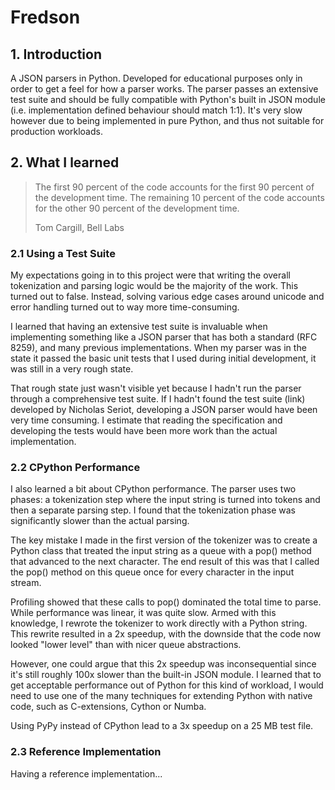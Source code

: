 # Fredson

## 1. Introduction

A JSON parsers in Python. Developed for educational purposes only in order to get a feel for how
a parser works. The parser passes an extensive test suite and should be fully compatible with Python's
built in JSON module (i.e. implementation defined behaviour should match 1:1). It's very slow however
due to being implemented in pure Python, and thus not suitable for production workloads.

## 2. What I learned

> The first 90 percent of the code accounts for the first 90 percent of the development time.
> The remaining 10 percent of the code accounts for the other 90 percent of the development time.
>
> Tom Cargill, Bell Labs

### 2.1 Using a Test Suite

My expectations going in to this project were that writing the overall tokenization and parsing logic
would be the majority of the work. This turned out to false. Instead, solving
various edge cases around unicode and error handling turned out to way more time-consuming.

I learned that having an extensive test suite is invaluable when implementing something like a JSON
parser that has both a standard (RFC 8259), and many previous implementations. When my parser was in
the state it passed the basic unit tests that I used during initial development, it was still in a very
rough state.

That rough state just wasn't visible yet because I hadn't run the parser through a comprehensive
test suite. If I hadn't found the test suite (link) developed by Nicholas Seriot, developing a JSON parser
would have been very time consuming. I estimate that reading the specification and developing the tests
would have been more work than the actual implementation.

### 2.2 CPython Performance

I also learned a bit about CPython performance. The parser uses two phases: a tokenization step where the
input string is turned into tokens and then a separate parsing step. I found that the tokenization phase
was significantly slower than the actual parsing.

The key mistake I made in the first version of the tokenizer was to create a Python class that treated
the input string as a queue with a pop() method that advanced to the next character. The end result of this
was that I called the pop() method on this queue once for every character in the input stream. 

Profiling showed that these calls to pop() dominated the total time to parse. While performance was
linear, it was quite slow. Armed with this knowledge, I rewrote the tokenizer to work directly with a
Python string. This rewrite resulted in a 2x speedup, with the downside that the code now looked "lower level"
than with nicer queue abstractions.

However, one could argue that this 2x speedup was inconsequential since it's still roughly 100x slower
than the built-in JSON module. I learned that to get acceptable performance out of Python for this kind
of workload, I would need to use one of the many techniques for extending Python with native code, such
as C-extensions, Cython or Numba. 

Using PyPy instead of CPython lead to a 3x speedup on a 25 MB test file.

### 2.3 Reference Implementation

Having a reference implementation...












